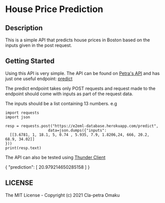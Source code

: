 # House Price Prediction 

## **Description**
This is a simple API that predicts house prices in Boston based on the inputs given in the post request.

## **Getting Started**
Using this API is very simple. The API can be found on [Petra's API](https://e2eml-database.herokuapp.com/) and has just one useful endpoint: [predict](https://e2eml-database.herokuapp.com/predict)

The predict endpoint takes only POST requests and request made to the endpoint should come with inputs as part of the request data.

The inputs should be a list containing 13 numbers. e.g    
  
    import requests
    import json

    resp = requests.post("https://e2eml-database.herokuapp.com/predict", 
                       data=json.dumps({"inputs":
      [[3.6781, 1, 18.1, 5, 0.74 , 5.935, 7.9, 1.8206,24, 666, 20.2,  68.9, 34.02]]
    }))
    print(resp.text)
    
The API can also be tested using [Thunder Client](https://www.thunderclient.io/)

{
  "prediction": [
    20.979214650285158
  ]
}
    
    

## LICENSE
The MIT License - Copyright (c) 2021 Cla-petra Omaku
